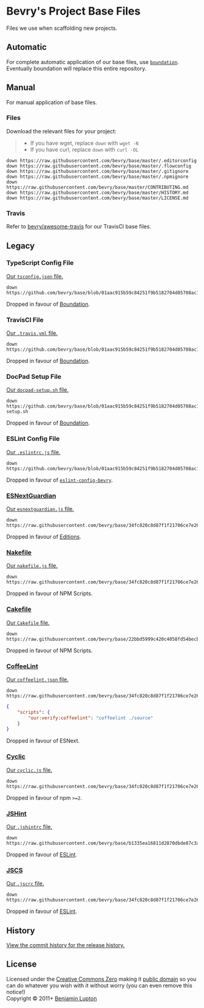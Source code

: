 # Bevry's Project Base Files

Files we use when scaffolding new projects.

## Automatic

For complete automatic application of our base files, use [`boundation`](https://github.com/bevry/boundation). Eventually boundation will replace this entire repository.

## Manual

For manual application of base files.

### Files

Download the relevant files for your project:

> -   If you have wget, replace `down` with `wget -N`
> -   If you have curl, replace `down` with `curl -OL`

```shell
down https://raw.githubusercontent.com/bevry/base/master/.editorconfig
down https://raw.githubusercontent.com/bevry/base/master/.flowconfig
down https://raw.githubusercontent.com/bevry/base/master/.gitignore
down https://raw.githubusercontent.com/bevry/base/master/.npmignore
down https://raw.githubusercontent.com/bevry/base/master/CONTRIBUTING.md
down https://raw.githubusercontent.com/bevry/base/master/HISTORY.md
down https://raw.githubusercontent.com/bevry/base/master/LICENSE.md
```

### Travis

Refer to [bevry/awesome-travis](https://github.com/bevry/awesome-travis/) for our TravisCI base files.

## Legacy

### TypeScript Config File

[Our `tsconfig.json` file.](https://github.com/bevry/base/blob/01aac915b59c84251f9b5182704d05708ac1aa86/tsconfig.json)

```shell
down https://github.com/bevry/base/blob/01aac915b59c84251f9b5182704d05708ac1aa86/tsconfig.json
```

Dropped in favour of [Boundation](https://github.com/bevry/boundation).

### TravisCI File

[Our `.travis.yml` file.](https://github.com/bevry/base/blob/01aac915b59c84251f9b5182704d05708ac1aa86/.travis.yml)

```shell
down https://github.com/bevry/base/blob/01aac915b59c84251f9b5182704d05708ac1aa86/.travis.yml
```

Dropped in favour of [Boundation](https://github.com/bevry/boundation).

### DocPad Setup File

[Our `docpad-setup.sh` file.](https://github.com/bevry/base/blob/01aac915b59c84251f9b5182704d05708ac1aa86/docpad-setup.sh)

```shell
down https://github.com/bevry/base/blob/01aac915b59c84251f9b5182704d05708ac1aa86/docpad-setup.sh
```

Dropped in favour of [Boundation](https://github.com/bevry/boundation).

### ESLint Config File

[Our `.eslintrc.js` file.](https://github.com/bevry/base/blob/01aac915b59c84251f9b5182704d05708ac1aa86/.eslintrc.js)

```shell
down https://github.com/bevry/base/blob/01aac915b59c84251f9b5182704d05708ac1aa86/.eslintrc.js
```

Dropped in favour of [`eslint-config-bevry`](https://github.com/bevry/eslint-config-bevry).

### [ESNextGuardian](https://github.com/bevry/esnextguardian)

[Our `esnextguardian.js` file.](https://github.com/bevry/base/blob/34fc820c8d87f1f21706ce7e26882b6cd5437368/esnextguardian.js)

```shell
down https://raw.githubusercontent.com/bevry/base/34fc820c8d87f1f21706ce7e26882b6cd5437368/esnextguardian.js
```

Dropped in favour of [Editions](https://github.com/bevry/editions).

### [Nakefile](https://github.com/bevry/base/wiki/Nakefile)

[Our `nakefile.js` file.](https://github.com/bevry/base/blob/34fc820c8d87f1f21706ce7e26882b6cd5437368/nakefile.js)

```shell
down https://raw.githubusercontent.com/bevry/base/34fc820c8d87f1f21706ce7e26882b6cd5437368/nakefile.js
```

Dropped in favour of NPM Scripts.

### [Cakefile](http://coffeescript.org/#cake)

[Our `Cakefile` file.](https://raw.githubusercontent.com/bevry/base/22bbd5999c420c4058fd54becb9b1cd3cd1d70dd/Cakefile)

```shell
down https://raw.githubusercontent.com/bevry/base/22bbd5999c420c4058fd54becb9b1cd3cd1d70dd/Cakefile
```

Dropped in favour of NPM Scripts.

### [CoffeeLint](http://www.coffeelint.org)

[Our `coffeelint.json` file.](https://github.com/bevry/base/blob/34fc820c8d87f1f21706ce7e26882b6cd5437368/coffeelint.json)

```shell
down https://raw.githubusercontent.com/bevry/base/34fc820c8d87f1f21706ce7e26882b6cd5437368/coffeelint.json
```

```json
{
    "scripts": {
        "our:verify:coffeelint": "coffeelint ./source"
    }
}
```

Dropped in favour of ESNext.

### [Cyclic](https://github.com/bevry/base/wiki/Cyclic)

[Our `cyclic.js` file.](https://github.com/bevry/base/blob/34fc820c8d87f1f21706ce7e26882b6cd5437368/cyclic.js)

```shell
down https://raw.githubusercontent.com/bevry/base/34fc820c8d87f1f21706ce7e26882b6cd5437368/cyclic.js
```

Dropped in favour of npm `>=2`.

### [JSHint](http://jshint.com)

[Our `.jshintrc` file.](https://github.com/bevry/base/blob/b1335ea16811d2870dbde87c3a1a606797db54a0/.jshintrc)

```shell
down https://raw.githubusercontent.com/bevry/base/b1335ea16811d2870dbde87c3a1a606797db54a0/.jshintrc
```

Dropped in favour of [ESLint](http://eslint.org).

### [JSCS](http://jscs.info)

[Our `.jscrc` file.](https://github.com/bevry/base/blob/34fc820c8d87f1f21706ce7e26882b6cd5437368/.jscrc)

```shell
down https://raw.githubusercontent.com/bevry/base/34fc820c8d87f1f21706ce7e26882b6cd5437368/.jscrc
```

Dropped in favour of [ESLint](http://eslint.org).

## History

[View the commit history for the release history.](https://github.com/bevry/base/commits/master)

## License

Licensed under the [Creative Commons Zero](http://creativecommons.org/publicdomain/zero/1.0/) making it [public domain](https://en.wikipedia.org/wiki/Public_domain) so you can do whatever you wish with it without worry (you can even remove this notice!)
<br/>Copyright &copy; 2011+ [Benjamin Lupton](http://balupton.com)
